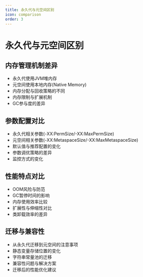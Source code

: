 ```yaml
---
title: 永久代与元空间区别
icon: comparison
order: 3
---
```


# 永久代与元空间区别

## 内存管理机制差异

- 永久代使用JVM堆内存
- 元空间使用本地内存(Native Memory)
- 内存分配与回收策略的不同
- 内存限制与扩展机制
- GC参与度的差异

## 参数配置对比

- 永久代相关参数(-XX:PermSize/-XX:MaxPermSize)
- 元空间相关参数(-XX:MetaspaceSize/-XX:MaxMetaspaceSize)
- 默认值与推荐配置的变化
- 参数调优策略的差异
- 监控方式的变化

## 性能特点对比

- OOM风险与防范
- GC暂停时间的影响
- 内存使用效率比较
- 扩展性与伸缩性对比
- 类卸载效率的差异

## 迁移与兼容性

- 从永久代迁移到元空间的注意事项
- 静态变量存储位置的变化
- 字符串常量池的迁移
- 兼容性问题与解决方案
- 迁移后的性能优化建议
